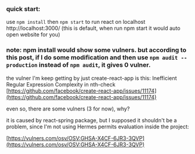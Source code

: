 ### quick start: 
use `npm install` then `npm start` to run react on localhost
http://localhost:3000/
(this is default, when run npm start it would auto open website for you)

### note: npm install would show some vulners. but according to this post, if I do some modification and then use `npm audit --production` instead of `npm audit`, it gives 0 vulner.
the vulner I'm keep getting by just create-react-app is this: Inefficient Regular Expression Complexity in nth-check 
[https://github.com/facebook/create-react-app/issues/11174](https://github.com/facebook/create-react-app/issues/11174)


even so, there are some vulners (3 for now), why? 

it is caused by react-spring package, but I supposed it shouldn't be a problem, since I'm not using Hermes permits evaluation inside the project:

[https://vulners.com/osv/OSV:GHSA-X4CF-6JR3-3QVP](https://vulners.com/osv/OSV:GHSA-X4CF-6JR3-3QVP)